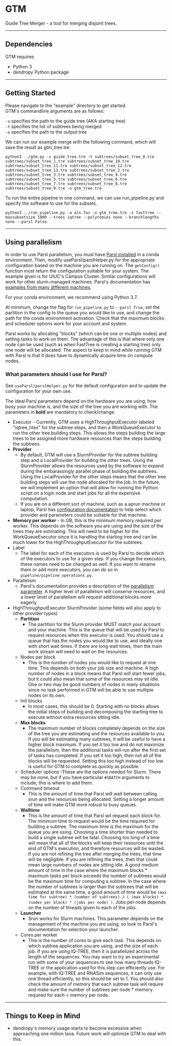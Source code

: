 # GTM
Guide Tree Merger - a tool for merging disjoint trees.

- - - -

## Dependencies
GTM requires
* Python 3
* dendropy Python package

- - - -

## Getting Started

Please navigate to the "example" directory to get started.\
GTM's commandline arguments are as follows:  

`-s` specifies the path to the guide tree (AKA starting tree)\
`-t` specifies the list of subtrees being merged\
`-o` specifies the path to the output tree

We can run our example merge with the following command, which will save the result as gtm\_tree.tre:

`python3 ../gtm.py -s guide_tree.tre -t subtrees/subset_tree_0.tre subtrees/subset_tree_1.tre subtrees/subset_tree_10.tre subtrees/subset_tree_11.tre subtrees/subset_tree_12.tre subtrees/subset_tree_13.tre subtrees/subset_tree_2.tre subtrees/subset_tree_3.tre subtrees/subset_tree_4.tre subtrees/subset_tree_5.tre subtrees/subset_tree_6.tre subtrees/subset_tree_7.tre subtrees/subset_tree_8.tre subtrees/subset_tree_9.tre -o gtm_tree.tre`

To run the entire pipeline in one command, we can use run\_pipeline.py and specify the software to use for the subsets.

`python3 ../run_pipeline.py -a aln.fas -o gtm_tree.tre -s fasttree --maxsubsetsize 1000 --trees iqtree --polytomies none --branchlengths none --parsl False`
- - - -

## Using parallelism

In order to use Parsl parallelism, you must have [Parsl installed](https://parsl.readthedocs.io/en/stable/quickstart.html) in a conda environment. Then, modify useParsl/parslHelper.py for the appropriate configuration based on the machine you are running on. The `getConfig()` function must return the configuration suitable for your system. The example given is for UIUC's Campus Cluster. Similar configurations will work for other slurm-managed machines. Parsl's documentation has [examples from many different machines](https://parsl.readthedocs.io/en/stable/userguide/configuring.html).

For your conda environment, we recommend using Python 3.7.

At minimum, change the flag for `run_pipeline.py` to `--parsl True`, set the partition in the config to the queue you would like to use, and change the path for the conda environment activation. Check that the maximum blocks and scheduler options work for your account and system.

Parsl works by allocating "blocks" (which can be one or multiple nodes) and setting tasks to work on them. The advantage of this is that where only one node can be used (such as when FastTree is creating a starting tree) only one node will be allocated. The aspect to keep in mind while running GTM with Parsl is that it does have to dynamically acquire time on compute nodes.

### What parameters should I use for Parsl?

See `useParsl/parslHelper.py` for the default configuration and to update the configuration for your own use.

The ideal Parsl parameters depend on the hardware you are using, how busy your machine is, and the size of the tree you are working with. The parameters in __bold__ are mandatory to check/change.

- Executor
        - Currently, GTM uses a HighThroughputExecutor labeled "iqtree_htex" for the subtree steps, and then a WorkQueueExecutor to run the other tree building steps. This allows the steps building the large trees to be assigned more hardware resources than the steps building the subtrees.
- __Provider__
	- By default, GTM will use a SlurmProvider for the subtree building step and a LocalProvider for building the other trees. Using the SlurmProvider allows the resources used by the software to expand during the embarassingly parallel phase of building the subtrees. Using the LocalProvider for the other steps means that the other tree building steps will use the node allocated for the job. In the future, we will implement an option that will allow for running the Python script on a login node and start jobs for all the expensive computation.
	- If you are on a different sort of machine, such as a aprun machine or laptop, Parsl has [configuration documentation](https://parsl.readthedocs.io/en/stable/userguide/configuring.html) to help select which provider and parameters could be suitable for that machine.
- __Memory per worker__
		- In GB, this is the minimum memory required per worker. This depends on the software you are using and the size of the trees they are estimating. This will need to be higher for the WorkQueueExecutor since it is handling the starting tree and can be much lower for the HighThroughputExecutor for the subtrees. 
- Label
	- The label for each of the executors is used by Parsl to decide which of the executors to use for a given step. If you change the executors, these names need to be changed as well. If you want to rename them or add more executors, you can do so in `pipeline/pipeline_operations.py`.
- Parallelism
	- Parsl's documentation provides a description of the [parallelism parameter](https://parsl.readthedocs.io/en/stable/userguide/execution.html?highlight=executors#parallelism). A higher level of parallelism will conserve resources, and a lower level of parallelism will request additional blocks more eagerly.
- HighThroughputExecutor SlurmProvider (some fields will also apply to other provider types)
	- __Partition__
		- The partition for the Slurm provider MUST match your account and your machine. This is the queue that will be used by Parsl to request resources when this executor is used. You should use a queue that has the nodes you would like to use, and ideally one with short wait times. If there are long wait times, then the main work stream will need to wait on the resources.
	- Nodes per block
		- This is the number of nodes you would like to request at one time. This depends on both your job size and machine. A high number of nodes in a block means that Parsl will start fewer jobs, but it could also mean that some of the resources may sit idle. One or two may be good numbers of nodes in many situations since no task performed in GTM will be able to use multiple nodes on its own.
	- Init blocks
		- In most cases, this should be 0. Starting with no blocks allows the initial steps of building and decomposing the starting tree to execute without extra resources sitting idle.
	- __Max blocks__
		- The maximum number of blocks completely depends on the size of the tree you are estimating and the resources available to you. If you will be estimating many subtrees, it will be useful to have a higher block maximum. If you set it too low and do not maximize the parallelism, then the additional tasks will run after the first set of tasks has completed. If you set it too high, then not all of the blocks will be requested. Setting this too high instead of too low is useful for GTM to complete as quickly as possible.
	- Scheduler options
		-These are the options needed for Slurm. There may be none, but if you have particular `#SBATCH` arguments to include, this is where to add them.
	- Command timeout
		- This is the amount of time that Parsl will wait between calling srun and the resources being allocated. Setting a longer amount of time will make GTM more robust to busy queues.
	- __Walltime__
		- This is the amount of time that Parsl wil request each block for. The minimum time to request would be the time required for building a subtree. The maximum time is the maximum for the queue you are using. Choosing a time shorter than needed to build a single subtree will be fatal. Choosing too long of a time will mean that all of the blocks will keep their resources until the end of GTM's execution, and therefore resources will be wasted. If you are not refining the tree after merging the trees, that time will be negligible. If you are refining the trees, then that could mean large numbers of nodes are sitting idle. A good medium amount of time in the case where the maximum blocks * maximum tasks per block exceeds the number of subtrees would be the maximum time for computing a subtree. In the case where the number of subtrees is larger than the subtrees that will be estimated at the same time, a good amount of time would be `(max time for subtree) * (number of subtrees) / ( (max blocks) * (nodes per block) * (jobs per node) )`. Jobs per node depends on the number of threads given to each of the jobs.
	- __Launcher__
		- Srun works for Slurm machines. This parameter depends on the management of the machine you are using, so look to Parsl's documentation for selection your launcher.
	- Cores per worker
		- This is the number of cores to give each task. This depends on which subtree application you are using, and the size of each job. If you are using IQ-TREE, then it is parallelized across the length of the sequences. You may want to try an experimental run with some of your sequences to see how many threads IQ-TREE or the application used for this step can efficiently use. For example, with IQ-TREE and RNASim sequences, it can only use one thread efficiently, so this should be set to 1. You should also check the amount of memory that each subtree task will require and make sure the number of subtrees per node * memory required for each < memory per node.

- - - -

## Things to Keep in Mind

* dendropy's memory usage starts to become excessive when approaching one million taxa. Future work will optimize GTM to deal with this.
